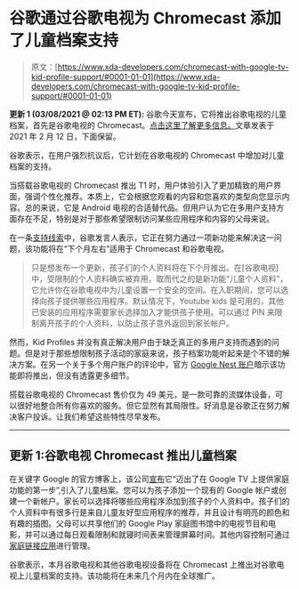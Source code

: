# 谷歌通过谷歌电视为 Chromecast 添加了儿童档案支持

> 原文：[https://www.xda-developers.com/chromecast-with-google-tv-kid-profile-support/#0001-01-01](https://www.xda-developers.com/chromecast-with-google-tv-kid-profile-support/#0001-01-01)

**更新 1 (03/08/2021 @ 02:13 PM ET):** 谷歌今天宣布，它将推出谷歌电视的儿童档案，首先是谷歌电视的 Chromecast。[点击这里了解更多信息。](#update1)文章发表于 2021 年 2 月 12 日，下面保留。

谷歌表示，在用户强烈抗议后，它计划在谷歌电视的 Chromecast 中增加对儿童档案的支持。

当搭载谷歌电视的 Chromecast 推出 T1 时，用户体验引入了更加精致的用户界面，强调个性化推荐。本质上，它会根据您观看的内容和您喜欢的类型向您显示内容。总的来说，它是 Android 电视的合适替代品。但用户认为它在多用户支持方面存在不足，特别是对于那些希望限制访问某些应用程序和内容的父母来说。

在一条[支持线索](https://issuetracker.google.com/u/2/issues/170027145)中，谷歌发言人表示，它正在努力通过一项新功能来解决这一问题，该功能将在“下个月左右”适用于 Chromecast 和谷歌电视。

> 只是想发布一个更新，孩子们的个人资料将在下个月推出。在[谷歌电视]中，受限制的个人资料确实被弃用，取而代之的是新功能“儿童个人资料”，它允许你在谷歌电视中为儿童设置一个安全的空间。在入职期间，您可以选择向孩子提供哪些应用程序。默认情况下，Youtube kids 是可用的，其他已安装的应用程序需要家长选择加入才能供孩子使用。可以通过 PIN 来限制离开孩子的个人资料，以防止孩子意外返回到家长帐户。

然而，Kid Profiles 并没有真正解决用户由于缺乏真正的多用户支持而遇到的问题。但是对于那些想限制孩子活动的家庭来说，孩子档案功能听起来是个不错的解决方案。在另一个关于多个用户账户的评论中，官方 [Google Nest 账户](https://twitter.com/googlenest/status/1315191221862555648?s=20)暗示该功能即将推出，但没有透露更多细节。

搭载谷歌电视的 Chromecast 售价仅为 49 美元，是一款可靠的流媒体设备，可以很好地整合所有你喜欢的服务。但它显然有其局限性。好消息是谷歌正在努力解决客户投诉。让我们希望这些特性尽早发布。

* * *

## 更新 1:谷歌电视 Chromecast 推出儿童档案

在关键字 Google 的官方博客上，该公司[宣布](https://blog.google/products/google-tv/kids-profiles/)它“迈出了在 Google TV 上提供家庭功能的第一步”,引入了儿童档案。您可以为孩子添加一个现有的 Google 帐户或创建一个新帐户。家长可以选择将哪些应用程序添加到孩子的个人资料中。孩子们的个人资料中有很多行是来自儿童友好型应用程序的推荐，并且设计有明亮的颜色和有趣的插图。父母可以共享他们的 Google Play 家庭图书馆中的电视节目和电影，并可以通过每日观看限制和就寝时间表来管理屏幕时间。其他内容控制可通过[家庭链接应用](https://play.google.com/store/apps/details?id=com.google.android.apps.kids.familylink)进行管理。

谷歌表示，本月谷歌电视和其他谷歌电视设备将在 Chromecast 上推出对谷歌电视上儿童档案的支持。该功能将在未来几个月内在全球推广。